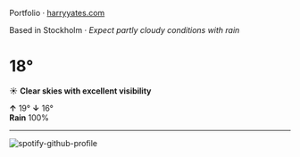 Portfolio · [harryyates.com](https://harryyates.com)

<!-- WEATHER_START -->
Based in Stockholm · *Expect partly cloudy conditions with rain*

# 18°
☀️ **Clear skies with excellent visibility**

**↑** 19° **↓** 16°  
**Rain** 100%

---
<!-- WEATHER_END -->

<p align="left">
  <a>
    <img src="https://spotify-github-profile.kittinanx.com/api/view?uid=bigbello&cover_image=true&theme=natemoo-re&show_offline=true&background_color=121212&interchange=false&bar_color=53b14f&bar_color_cover=false" alt="spotify-github-profile">
  </a>
</p>
